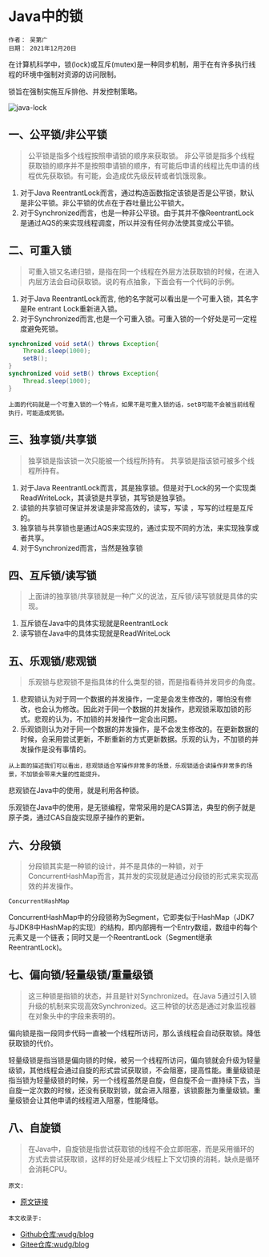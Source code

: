 # Java中的锁

```describe
作者： 吴第广
日期： 2021年12月20日
```

在计算机科学中，锁(lock)或互斥(mutex)是一种同步机制，用于在有许多执行线程的环境中强制对资源的访问限制。

锁旨在强制实施互斥排他、并发控制策略。


![java-lock](https://cdn.jsdelivr.net/gh/wudg/picgo@master/images/java-lock.jpg)

## 一、公平锁/非公平锁
> 公平锁是指多个线程按照申请锁的顺序来获取锁。
非公平锁是指多个线程获取锁的顺序并不是按照申请锁的顺序，有可能后申请的线程比先申请的线程优先获取锁。有可能，会造成优先级反转或者饥饿现象。


1. 对于Java ReentrantLock而言，通过构造函数指定该锁是否是公平锁，默认是非公平锁。非公平锁的优点在于吞吐量比公平锁大。
2. 对于Synchronized而言，也是一种非公平锁。由于其并不像ReentrantLock是通过AQS的来实现线程调度，所以并没有任何办法使其变成公平锁。

## 二、可重入锁
> 可重入锁又名递归锁，是指在同一个线程在外层方法获取锁的时候，在进入内层方法会自动获取锁。说的有点抽象，下面会有一个代码的示例。


1. 对于Java ReentrantLock而言, 他的名字就可以看出是一个可重入锁，其名字是Re entrant Lock重新进入锁。
2. 对于Synchronized而言,也是一个可重入锁。可重入锁的一个好处是可一定程度避免死锁。

```java
synchronized void setA() throws Exception{
    Thread.sleep(1000);
    setB();
}
synchronized void setB() throws Exception{
    Thread.sleep(1000);
}
```

`上面的代码就是一个可重入锁的一个特点，如果不是可重入锁的话，setB可能不会被当前线程执行，可能造成死锁。`

## 三、独享锁/共享锁
> 独享锁是指该锁一次只能被一个线程所持有。
共享锁是指该锁可被多个线程所持有。

1. 对于Java ReentrantLock而言，其是独享锁。但是对于Lock的另一个实现类ReadWriteLock，其读锁是共享锁，其写锁是独享锁。
2. 读锁的共享锁可保证并发读是非常高效的，读写，写读 ，写写的过程是互斥的。
3. 独享锁与共享锁也是通过AQS来实现的，通过实现不同的方法，来实现独享或者共享。
4. 对于Synchronized而言，当然是独享锁


## 四、互斥锁/读写锁
> 上面讲的独享锁/共享锁就是一种广义的说法，互斥锁/读写锁就是具体的实现。
​
1. 互斥锁在Java中的具体实现就是ReentrantLock
2. 读写锁在Java中的具体实现就是ReadWriteLock


## 五、乐观锁/悲观锁
> 乐观锁与悲观锁不是指具体的什么类型的锁，而是指看待并发同步的角度。

1. 悲观锁认为对于同一个数据的并发操作，一定是会发生修改的，哪怕没有修改，也会认为修改。因此对于同一个数据的并发操作，悲观锁采取加锁的形式。悲观的认为，不加锁的并发操作一定会出问题。
2. 乐观锁则认为对于同一个数据的并发操作，是不会发生修改的。在更新数据的时候，会采用尝试更新，不断重新的方式更新数据。乐观的认为，不加锁的并发操作是没有事情的。

`从上面的描述我们可以看出，悲观锁适合写操作非常多的场景，乐观锁适合读操作非常多的场景，不加锁会带来大量的性能提升。`


悲观锁在Java中的使用，就是利用各种锁。

乐观锁在Java中的使用，是无锁编程，常常采用的是CAS算法，典型的例子就是原子类，通过CAS自旋实现原子操作的更新。

## 六、分段锁
> 分段锁其实是一种锁的设计，并不是具体的一种锁，对于ConcurrentHashMap而言，其并发的实现就是通过分段锁的形式来实现高效的并发操作。

`ConcurrentHashMap`

ConcurrentHashMap中的分段锁称为Segment，它即类似于HashMap（JDK7与JDK8中HashMap的实现）的结构，即内部拥有一个Entry数组，数组中的每个元素又是一个链表；同时又是一个ReentrantLock（Segment继承ReentrantLock)。

## 七、偏向锁/轻量级锁/重量级锁
> 这三种锁是指锁的状态，并且是针对Synchronized。在Java 5通过引入锁升级的机制来实现高效Synchronized。这三种锁的状态是通过对象监视器在对象头中的字段来表明的。

偏向锁是指一段同步代码一直被一个线程所访问，那么该线程会自动获取锁。降低获取锁的代价。

轻量级锁是指当锁是偏向锁的时候，被另一个线程所访问，偏向锁就会升级为轻量级锁，其他线程会通过自旋的形式尝试获取锁，不会阻塞，提高性能。重量级锁是指当锁为轻量级锁的时候，另一个线程虽然是自旋，但自旋不会一直持续下去，当自旋一定次数的时候，还没有获取到锁，就会进入阻塞，该锁膨胀为重量级锁。重量级锁会让其他申请的线程进入阻塞，性能降低。

## 八、自旋锁
> 在Java中，自旋锁是指尝试获取锁的线程不会立即阻塞，而是采用循环的方式去尝试获取锁，这样的好处是减少线程上下文切换的消耗，缺点是循环会消耗CPU。


`原文:`
* [原文链接](https://www.cnblogs.com/qifengshi/p/6831055.html)

`本文收录于:`
* [Github仓库:wudg/blog](https://github.com/wudg/blog)
* [Gitee仓库:wudg/blog](https://githee.com/wudg/blog)